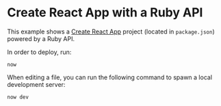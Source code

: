 # Create React App with a Ruby API

This example shows a [Create React App](https://facebook.github.io/create-react-app/) project (located in `package.json`) powered by a Ruby API.

In order to deploy, run:

```
now
```

When editing a file, you can run the following command to spawn a local development server:

```
now dev
```
